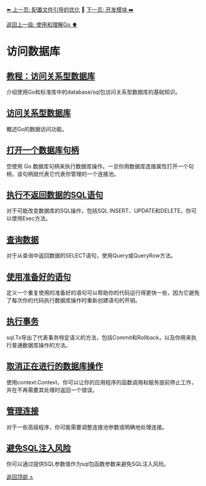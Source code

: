 [⬅️ 上一页: 配置文件引导的优化](配置文件引导的优化.md) 🚦 [下一页: 开发模块 ➡️](开发模块.md)

[返回上一级: 使用和理解Go ⬆️](../使用和理解Go.md)

# 访问数据库

## [教程：访问关系型数据库](访问数据库/教程：访问关系型数据库.md)

介绍使用Go和标准库中的database/sql包访问关系型数据库的基础知识。

## [访问关系型数据库](访问数据库/访问关系型数据库.md)

概述Go的数据访问功能。

## [打开一个数据库句柄](访问数据库/打开一个数据库句柄.md)

您使用 Go 数据库句柄来执行数据库操作。一旦你用数据库连接属性打开一个句柄，该句柄就代表它代表你管理的一个连接池。

## [执行不返回数据的SQL语句](访问数据库/执行不返回数据的SQL语句.md)

对于可能改变数据库的SQL操作，包括SQL INSERT、UPDATE和DELETE，你可以使用Exec方法。

## [查询数据](访问数据库/查询数据.md)

对于从查询中返回数据的SELECT语句，使用Query或QueryRow方法。

## [使用准备好的语句](访问数据库/使用准备好的语句.md)

定义一个重复使用的准备好的语句可以帮助你的代码运行得更快一些，因为它避免了每次你的代码执行数据库操作时重新创建语句的开销。

## [执行事务](访问数据库/执行事务.md)

sql.Tx导出了代表事务特定语义的方法，包括Commit和Rollback，以及你用来执行普通数据库操作的方法。

## [取消正在进行的数据库操作](访问数据库/取消正在进行的数据库操作.md)

使用context.Context，你可以让你的应用程序的函数调用和服务提前停止工作，并在不再需要其处理时返回一个错误。

## [管理连接](访问数据库/管理连接.md)

对于一些高级程序，你可能需要调整连接池参数或明确地处理连接。

## [避免SQL注入风险](访问数据库/避免SQL注入风险.md)

你可以通过提供SQL参数值作为sql包函数参数来避免SQL注入风险。


[返回顶部 🔝](#访问数据库)